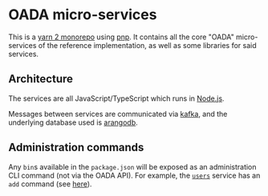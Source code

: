 # OADA micro-services

This is a [yarn 2 monorepo] using [pnp].
It contains all the core "OADA" micro-services of the reference implementation,
as well as some libraries for said services.

## Architecture

The services are all JavaScript/TypeScript which runs in [Node.js].

Messages between services are communicated via [kafka],
and the underlying database used is [arangodb].

## Administration commands

Any `bin`s available in the `package.json`
will be exposed as an administration CLI command (not via the OADA API).
For example, the [`users`] service has an `add` command
(see [here](services/users/package.json)).

[`users`]: services/users

[yarn 2 monorepo]: https://yarnpkg.com/features/workspaces
[pnp]: https://yarnpkg.com/features/pnp
[Node.js]: https://nodejs.org/en/
[arangodb]: https://www.arangodb.com
[kafka]: https://kafka.apache.org
